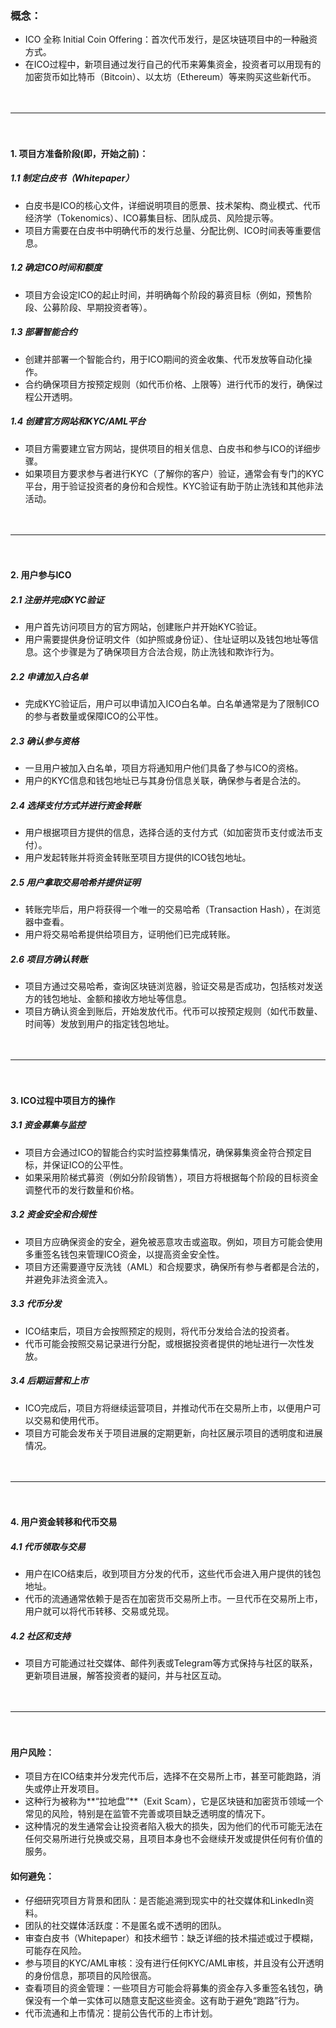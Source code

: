 ### 概念：
- ICO 全称 Initial Coin Offering：首次代币发行，是区块链项目中的一种融资方式。
- 在ICO过程中，新项目通过发行自己的代币来筹集资金，投资者可以用现有的加密货币如比特币（Bitcoin）、以太坊（Ethereum）等来购买这些新代币。

　

-------------------------------------------------------------------------------------------------------

　

#### 1. 项目方准备阶段(即，开始之前)：
##### 1.1 制定白皮书（Whitepaper）
- 白皮书是ICO的核心文件，详细说明项目的愿景、技术架构、商业模式、代币经济学（Tokenomics）、ICO募集目标、团队成员、风险提示等。
- 项目方需要在白皮书中明确代币的发行总量、分配比例、ICO时间表等重要信息。
##### 1.2 确定ICO时间和额度
- 项目方会设定ICO的起止时间，并明确每个阶段的募资目标（例如，预售阶段、公募阶段、早期投资者等）。
##### 1.3 部署智能合约
- 创建并部署一个智能合约，用于ICO期间的资金收集、代币发放等自动化操作。
- 合约确保项目方按预定规则（如代币价格、上限等）进行代币的发行，确保过程公开透明。
##### 1.4 创建官方网站和KYC/AML平台
- 项目方需要建立官方网站，提供项目的相关信息、白皮书和参与ICO的详细步骤。
- 如果项目方要求参与者进行KYC（了解你的客户）验证，通常会有专门的KYC平台，用于验证投资者的身份和合规性。KYC验证有助于防止洗钱和其他非法活动。

　

-------------------------------------------------------------------------------------------------------

　

#### 2. 用户参与ICO
##### 2.1 注册并完成KYC验证
- 用户首先访问项目方的官方网站，创建账户并开始KYC验证。
- 用户需要提供身份证明文件（如护照或身份证）、住址证明以及钱包地址等信息。这个步骤是为了确保项目方合法合规，防止洗钱和欺诈行为。
##### 2.2 申请加入白名单
- 完成KYC验证后，用户可以申请加入ICO白名单。白名单通常是为了限制ICO的参与者数量或保障ICO的公平性。
##### 2.3 确认参与资格
- 一旦用户被加入白名单，项目方将通知用户他们具备了参与ICO的资格。
- 用户的KYC信息和钱包地址已与其身份信息关联，确保参与者是合法的。
##### 2.4 选择支付方式并进行资金转账
- 用户根据项目方提供的信息，选择合适的支付方式（如加密货币支付或法币支付）。
- 用户发起转账并将资金转账至项目方提供的ICO钱包地址。
##### 2.5 用户拿取交易哈希并提供证明
- 转账完毕后，用户将获得一个唯一的交易哈希（Transaction Hash），在浏览器中查看。
- 用户将交易哈希提供给项目方，证明他们已完成转账。
##### 2.6 项目方确认转账
- 项目方通过交易哈希，查询区块链浏览器，验证交易是否成功，包括核对发送方的钱包地址、金额和接收方地址等信息。
- 项目方确认资金到账后，开始发放代币。代币可以按预定规则（如代币数量、时间等）发放到用户的指定钱包地址。

　

-------------------------------------------------------------------------------------------------------

　

#### 3. ICO过程中项目方的操作
##### 3.1 资金募集与监控
- 项目方会通过ICO的智能合约实时监控募集情况，确保募集资金符合预定目标，并保证ICO的公平性。
- 如果采用阶梯式募资（例如分阶段销售），项目方将根据每个阶段的目标资金调整代币的发行数量和价格。
##### 3.2 资金安全和合规性
- 项目方应确保资金的安全，避免被恶意攻击或盗取。例如，项目方可能会使用多重签名钱包来管理ICO资金，以提高资金安全性。
- 项目方还需要遵守反洗钱（AML）和合规要求，确保所有参与者都是合法的，并避免非法资金流入。
##### 3.3 代币分发
- ICO结束后，项目方会按照预定的规则，将代币分发给合法的投资者。
- 代币可能会按照交易记录进行分配，或根据投资者提供的地址进行一次性发放。
##### 3.4 后期运营和上市
- ICO完成后，项目方将继续运营项目，并推动代币在交易所上市，以便用户可以交易和使用代币。
- 项目方可能会发布关于项目进展的定期更新，向社区展示项目的透明度和进展情况。

　

-------------------------------------------------------------------------------------------------------

　

#### 4. 用户资金转移和代币交易
##### 4.1 代币领取与交易
- 用户在ICO结束后，收到项目方分发的代币，这些代币会进入用户提供的钱包地址。
- 代币的流通通常依赖于是否在加密货币交易所上市。一旦代币在交易所上市，用户就可以将代币转移、交易或兑现。
##### 4.2 社区和支持
- 项目方可能通过社交媒体、邮件列表或Telegram等方式保持与社区的联系，更新项目进展，解答投资者的疑问，并与社区互动。

　

-------------------------------------------------------------------------------------------------------

　

#### 用户风险：
- 项目方在ICO结束并分发完代币后，选择不在交易所上市，甚至可能跑路，消失或停止开发项目。
- 这种行为被称为**“拉地盘”**（Exit Scam），它是区块链和加密货币领域一个常见的风险，特别是在监管不完善或项目缺乏透明度的情况下。
- 这种情况的发生通常会让投资者陷入极大的损失，因为他们的代币可能无法在任何交易所进行兑换或交易，且项目本身也不会继续开发或提供任何有价值的服务。

#### 如何避免：
- 仔细研究项目方背景和团队：是否能追溯到现实中的社交媒体和LinkedIn资料。
- 团队的社交媒体活跃度：不是匿名或不透明的团队。
- 审查白皮书（Whitepaper）和技术细节：缺乏详细的技术描述或过于模糊，可能存在风险。
- 参与项目的KYC/AML审核：没有进行任何KYC/AML审核，并且没有公开透明的身份信息，那项目的风险很高。
- 查看项目的资金管理：一些项目方可能会将募集的资金存入多重签名钱包，确保没有一个单一实体可以随意支配这些资金。这有助于避免“跑路”行为。
- 代币流通和上市情况：提前公告代币的上市计划。

